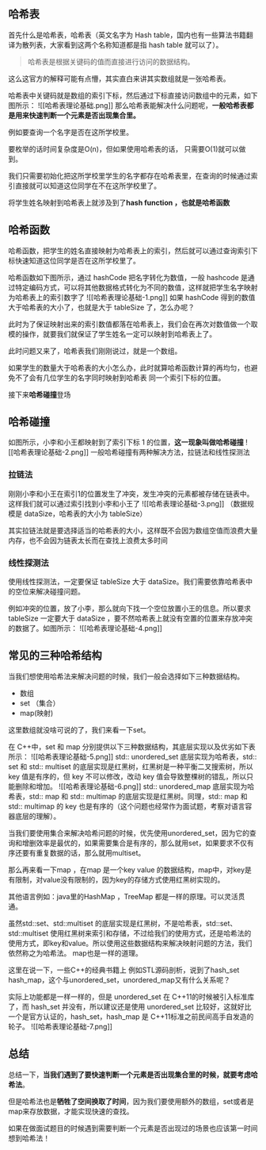 ## 哈希表
首先什么是哈希表，哈希表（英文名字为 Hash table，国内也有一些算法书籍翻译为散列表，大家看到这两个名称知道都是指 hash table 就可以了）。

> 哈希表是根据关键码的值而直接进行访问的数据结构。

这么这官方的解释可能有点懵，其实直白来讲其实数组就是一张哈希表。

哈希表中关键码就是数组的索引下标，然后通过下标直接访问数组中的元素，如下图所示：
![[哈希表理论基础.png]]
那么哈希表能解决什么问题呢，**一般哈希表都是用来快速判断一个元素是否出现集合里。**

例如要查询一个名字是否在这所学校里。

要枚举的话时间复杂度是O(n)，但如果使用哈希表的话， 只需要O(1)就可以做到。

我们只需要初始化把这所学校里学生的名字都存在哈希表里，在查询的时候通过索引直接就可以知道这位同学在不在这所学校里了。

将学生姓名映射到哈希表上就涉及到了**hash function ，也就是哈希函数**
## 哈希函数
哈希函数，把学生的姓名直接映射为哈希表上的索引，然后就可以通过查询索引下标快速知道这位同学是否在这所学校里了。

哈希函数如下图所示，通过 hashCode 把名字转化为数值，一般 hashcode 是通过特定编码方式，可以将其他数据格式转化为不同的数值，这样就把学生名字映射为哈希表上的索引数字了
![[哈希表理论基础-1.png]]
如果 hashCode 得到的数值大于哈希表的大小了，也就是大于 tableSize 了，怎么办呢？

此时为了保证映射出来的索引数值都落在哈希表上，我们会在再次对数值做一个取模的操作，就要我们就保证了学生姓名一定可以映射到哈希表上了。

此时问题又来了，哈希表我们刚刚说过，就是一个数组。

如果学生的数量大于哈希表的大小怎么办，此时就算哈希函数计算的再均匀，也避免不了会有几位学生的名字同时映射到哈希表 同一个索引下标的位置。

接下来**哈希碰撞**登场
## 哈希碰撞
如图所示，小李和小王都映射到了索引下标 1 的位置，**这一现象叫做哈希碰撞**
![[哈希表理论基础-2.png]]
一般哈希碰撞有两种解决方法，拉链法和线性探测法
### 拉链法
刚刚小李和小王在索引1的位置发生了冲突，发生冲突的元素都被存储在链表中。这样我们就可以通过索引找到小李和小王了
![[哈希表理论基础-3.png]]
（数据规模是 dataSize，哈希表的大小为 tableSize）

其实拉链法就是要选择适当的哈希表的大小，这样既不会因为数组空值而浪费大量内存，也不会因为链表太长而在查找上浪费太多时间
### 线性探测法
使用线性探测法，一定要保证 tableSize 大于 dataSize。我们需要依靠哈希表中的空位来解决碰撞问题。

例如冲突的位置，放了小李，那么就向下找一个空位放置小王的信息。所以要求 tableSize 一定要大于 dataSize ，要不然哈希表上就没有空置的位置来存放冲突的数据了。如图所示：
![[哈希表理论基础-4.png]]
## 常见的三种哈希结构
当我们想使用哈希法来解决问题的时候，我们一般会选择如下三种数据结构。

- 数组
- set （集合）
- map(映射)

这里数组就没啥可说的了，我们来看一下set。

在 C++中，set 和 map 分别提供以下三种数据结构，其底层实现以及优劣如下表所示：
![[哈希表理论基础-5.png]]
std:: unordered_set 底层实现为哈希表，std:: set 和 std:: multiset 的底层实现是红黑树，红黑树是一种平衡二叉搜索树，所以 key 值是有序的，但 key 不可以修改，改动 key 值会导致整棵树的错乱，所以只能删除和增加。
![[哈希表理论基础-6.png]]
std:: unordered_map 底层实现为哈希表，std:: map 和 std:: multimap 的底层实现是红黑树。同理，std:: map 和 std:: multimap 的 key 也是有序的（这个问题也经常作为面试题，考察对语言容器底层的理解）。

当我们要使用集合来解决哈希问题的时候，优先使用unordered_set，因为它的查询和增删效率是最优的，如果需要集合是有序的，那么就用set，如果要求不仅有序还要有重复数据的话，那么就用multiset。

那么再来看一下map ，在map 是一个key value 的数据结构，map中，对key是有限制，对value没有限制的，因为key的存储方式使用红黑树实现的。

其他语言例如：java里的HashMap ，TreeMap 都是一样的原理。可以灵活贯通。

虽然std::set、std::multiset 的底层实现是红黑树，不是哈希表，std::set、std::multiset 使用红黑树来索引和存储，不过给我们的使用方式，还是哈希法的使用方式，即key和value。所以使用这些数据结构来解决映射问题的方法，我们依然称之为哈希法。 map也是一样的道理。

这里在说一下，一些C++的经典书籍上 例如STL源码剖析，说到了hash_set hash_map，这个与unordered_set，unordered_map又有什么关系呢？

实际上功能都是一样一样的，但是 unordered_set 在 C++11的时候被引入标准库了，而 hash_set 并没有，所以建议还是使用 unordered_set 比较好，这就好比一个是官方认证的，hash_set，hash_map 是 C++11标准之前民间高手自发造的轮子。
![[哈希表理论基础-7.png]]
## 总结
总结一下，**当我们遇到了要快速判断一个元素是否出现集合里的时候，就要考虑哈希法**。

但是哈希法也是**牺牲了空间换取了时间**，因为我们要使用额外的数组，set或者是map来存放数据，才能实现快速的查找。

如果在做面试题目的时候遇到需要判断一个元素是否出现过的场景也应该第一时间想到哈希法！
